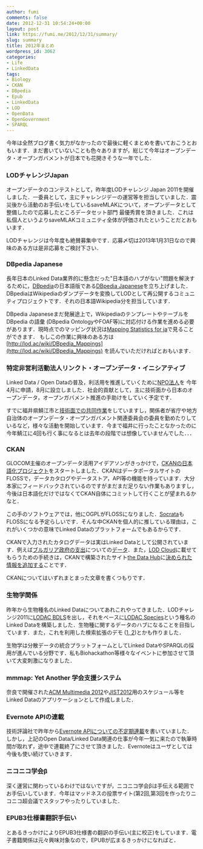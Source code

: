 ```yaml
---
author: fumi
comments: false
date: 2012-12-31 10:54:24+00:00
layout: post
link: https://fumi.me/2012/12/31/summary/
slug: summary
title: 2012年まとめ
wordpress_id: 3062
categories:
- Life
- LinkedData
tags:
- Biology
- CKAN
- DBpedia
- Epub
- LinkedData
- LOD
- OpenData
- OpenGovernment
- SPARQL
---
```


今年は全然ブログ書く気力がなかったので最後に軽くまとめを書いておこうとおもいます．まだ書いていないことも色々ありますが，総じて今年はオープンデータ・オープンガバメントが日本でも花開きそうな一年でした．





### LODチャレンジJapan




オープンデータのコンテストとして，昨年度LODチャレンジ Japan 2011を開催しました．一委員として，主にチャレンジデーの運営等を担当していました．震災後から活動のお手伝いをしているsaveMLAKについて，オープンデータとして整備したので応募したところデータセット部門 最優秀賞を頂きました．これは私個人というよりsaveMLAKコミュニティ全体が評価されたということだとおもいます．




LODチャレンジは今年度も絶賛募集中です．応募〆切は2013年1月31日なので興味のある方は是非応募をご検討下さい．





### DBpedia Japanese




長年日本のLinked Data業界的に懸念だった"日本語のハブがない"問題を解決するために，[DBpedia](http://dbpedia.org)の日本語版である[DBpedia Japanese](http://ja.dbpedia.org)を立ち上げました．DBpediaはWikipediaのダンプデータを変換してLODとして再公開するコミュニティプロジェクトです．それの日本語Wikipedia分を担当しています．




DBpedia Japaneseまだ発展途上で，WikipediaのテンプレートやテーブルをDBpedia の語彙 (DBpedia OntologyやFOAF等)に対応付ける作業を進める必要があります．現時点でのマッピング状況は[Mapping Statistics for ja](http://mappings.dbpedia.org/server/statistics/ja/)で見ることができます．
もしこの作業に興味のある方は [http://lod.ac/wiki/DBpedia_Mappings](http://lod.ac/wiki/DBpedia_Mappings) を読んでいただければとおもいます．





### 特定非営利活動法人リンクト・オープンデータ・イニシアティブ




Linked Data / Open Dataの普及，利活用を推進していくために[NPO法人](http://linkedopendata.jp/)を
今年4月に申請，8月に設立しました．社会的貢献として，主に技術面から日本のオープンデータ，オープンガバメント推進の手助けをしていく予定です．




すでに福井県鯖江市と[技術面での共同作業](http://linkedopendata.jp/?p=74)をしていますし，関係者が省庁や地方自治体のオープンデータ・オープンガバメント関連委員会の委員を勤めたりしているなど，様々な活動を開始しています．今まで福井に行ったことなかったのに今年鯖江に4回も行く事になるとは去年の段階では想像していませんでした．．．





### CKAN




GLOCOM主催のオープンデータ活用アイデアソンがきっかけで，[CKANの日本語化プロジェクト](https://www.facebook.com/groups/327233017355370/)をスタートしました．CKANはデータポータルサイトのFLOSSで，データカタログやデータストア，API等の機能を持っています．大分本家にフィードバックされているのですがまだまだ足りない作業もありますし，今後は日本語化だけではなくてCKAN自体にコミットして行くことが望まれるかなと．




この手のソフトウェアでは，他にOGPLがFLOSSになりました．[Socrata](http://www.socrata.com)もFLOSSになる予定らしいです．そんな中CKANを個人的に推している理由は，これがいくつかの意味でLinked Dataのプラットフォームでもあるからです．





CKANで入力されたカタログデータは実はLinked Dataとして公開されています．例えば[ブルガリア政府の支出](http://datahub.io/dataset/bg_gov_spending)についての[データ](http://datahub.io/dataset/bg_gov_spending.rdf)．また，[LOD Cloud](http://richard.cyganiak.de/2007/10/lod/)に載せてもらうための手続きは，CKANで構築されたサイト[the Data Hub](http://datahub.io)に[決められた情報を追加する](http://www.w3.org/wiki/TaskForces/CommunityProjects/LinkingOpenData/DataSets/CKANmetainformation)ことです．




CKANについてはいずれまとまった文章を書くつもりです．





### 生物学関係




昨年から生物種名のLinked Dataについてあれこれやってきました．LODチャレンジ2011に[LODAC BDLS](http://lod.ac/bdls/)を出し，それをベースに[LODAC Species](http://lod.ac/species/)という種名のLinked Dataを構築しました．生物種に関するデータのハブになることを目指しています．また，これを利用した検索拡張のデモ ([1](http://lod.ac/apps/cinii_species),[ 2](http://lod.ac/apps/lsdcs))とかも作りました．




生物学は分散データの統合プラットフォームとしてLinked DataやSPARQLの採用が進んでいる分野です．私もBiohackathon等様々なイベントに参加させて頂いて大変刺激になりました．





### mmmap: Yet Another 学会支援システム




奈良で開催された[ACM Multimedia 2012](http://lod.ac/acmmm2012/)や[JIST2012](http://lod.ac/jist2012/)用のスケジュール等をLinked Dataのアプリケーションとして作成しました．





###  Evernote APIの連載




技術評論社で昨年から[Evernote APIについての不定期連載](http://gihyo.jp/dev/serial/01/evernote_api)を書いていました．しかし，上記のOpen Data/Linked Data関連の仕事が今年一気に来たので執筆時間が取れず，途中で連載終了にさせて頂きました．Evernoteはユーザとしては今後も使い続けていきます．





### ニコニコ学会β




深く運営に関わっているわけではないですが，ニコニコ学会βは手伝える範囲でお手伝いしています．今年はマッドネスの投票サイト(第2回,第3回を作ったりニコニコ超会議でスタッフやったりしていました．





### EPUB3仕様書翻訳手伝い




とあるきっかけによりEPUB3仕様書の翻訳の手伝い(主に校正)をしています．電子書籍関係は元々興味対象なので，EPUBが広まるきっかけになればと．
